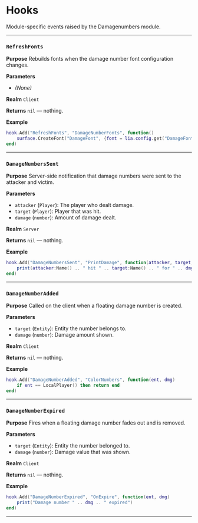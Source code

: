 # Hooks
Module-specific events raised by the Damagenumbers module.

---
### `RefreshFonts`

**Purpose**
Rebuilds fonts when the damage number font configuration changes.

**Parameters**

* *(None)*

**Realm**
`Client`

**Returns**
`nil` — nothing.

**Example**

```lua
hook.Add("RefreshFonts", "DamageNumberFonts", function()
    surface.CreateFont("DamageFont", {font = lia.config.get("DamageFont"), size = 24})
end)
```

---

### `DamageNumbersSent`

**Purpose**
Server-side notification that damage numbers were sent to the attacker and victim.

**Parameters**

* `attacker` (`Player`): The player who dealt damage.
* `target` (`Player`): Player that was hit.
* `damage` (`number`): Amount of damage dealt.

**Realm**
`Server`

**Returns**
`nil` — nothing.

**Example**

```lua
hook.Add("DamageNumbersSent", "PrintDamage", function(attacker, target, dmg)
    print(attacker:Name() .. " hit " .. target:Name() .. " for " .. dmg)
end)
```

---

### `DamageNumberAdded`

**Purpose**
Called on the client when a floating damage number is created.

**Parameters**

* `target` (`Entity`): Entity the number belongs to.
* `damage` (`number`): Damage amount shown.

**Realm**
`Client`

**Returns**
`nil` — nothing.

**Example**

```lua
hook.Add("DamageNumberAdded", "ColorNumbers", function(ent, dmg)
    if ent == LocalPlayer() then return end
end)
```

---

### `DamageNumberExpired`

**Purpose**
Fires when a floating damage number fades out and is removed.

**Parameters**

* `target` (`Entity`): Entity the number belonged to.
* `damage` (`number`): Damage value that was shown.

**Realm**
`Client`

**Returns**
`nil` — nothing.

**Example**

```lua
hook.Add("DamageNumberExpired", "OnExpire", function(ent, dmg)
    print("Damage number " .. dmg .. " expired")
end)
```

---
